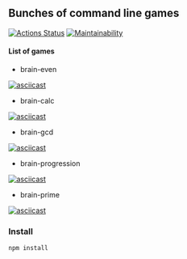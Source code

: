## Bunches of command line games

[![Actions Status](https://github.com/muyassarov/frontend-project-lvl1/workflows/hexlet-check/badge.svg)](https://github.com/muyassarov/frontend-project-lvl1/actions)
[![Maintainability](https://api.codeclimate.com/v1/badges/f93af70d6dc42d4c232a/maintainability)](https://codeclimate.com/github/muyassarov/frontend-project-lvl1/maintainability)

#### List of games
- brain-even

[![asciicast](https://asciinema.org/a/395422.svg)](https://asciinema.org/a/395422)

- brain-calc

[![asciicast](https://asciinema.org/a/8QXPuHCjwpyCinUdWL3OApUcP.svg)](https://asciinema.org/a/8QXPuHCjwpyCinUdWL3OApUcP)

- brain-gcd

[![asciicast](https://asciinema.org/a/hPVq3rxO7hYfrHvUEoVv6fPO9.svg)](https://asciinema.org/a/hPVq3rxO7hYfrHvUEoVv6fPO9)

- brain-progression

[![asciicast](https://asciinema.org/a/HRsxbs7SxwWWy4YRzAxBvBabw.svg)](https://asciinema.org/a/HRsxbs7SxwWWy4YRzAxBvBabw)

- brain-prime

[![asciicast](https://asciinema.org/a/bTsuN3gvP4TCVlwFyhMuV1OG1.svg)](https://asciinema.org/a/bTsuN3gvP4TCVlwFyhMuV1OG1)


### Install
```
npm install
```
